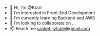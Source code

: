 - 👋 Hi, I’m @Kizal
- 👀 I’m interested in Front-End Development
- 🌱 I’m currently learning Backend and AWS
- 💞️ I’m looking to collaborate on ...
- 📫 Reach me sanket.jivtode@gmail.com

<!---
Kizal/Kizal is a ✨ special ✨ repository because its `README.md` (this file) appears on your GitHub profile.
You can click the Preview link to take a look at your changes.
--->
